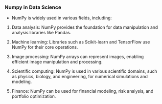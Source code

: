 ### Numpy in Data Science

* NumPy is widely used in various fields, including:

1. Data analysis: NumPy provides the foundation for data manipulation and analysis libraries like Pandas.

2. Machine learning: Libraries such as Scikit-learn and TensorFlow use NumPy for their core operations.

3. Image processing: NumPy arrays can represent images, enabling efficient image manipulation and processing.

4. Scientific computing: NumPy is used in various scientific domains, such as physics, biology, and engineering, for numerical simulations and modeling.

5. Finance: NumPy can be used for financial modeling, risk analysis, and portfolio optimization.
